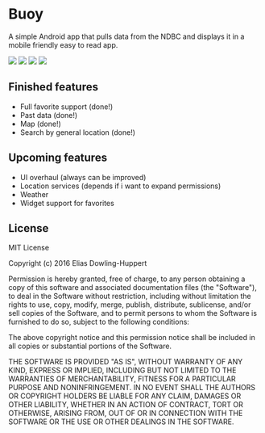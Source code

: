 # Buoy
A simple Android app that pulls data from the NDBC and displays it in a mobile friendly easy to read app.

![](/8-9screenshots/Screenshot_20160809-105016.png?raw=true)
![](/8-9screenshots/Screenshot_20160809-105023.png?raw=true)
![](/8-9screenshots/Screenshot_20160809-105110.png?raw=true)
![](/8-9screenshots/Screenshot_20160809-105133.png?raw=true)

## Finished features
* Full favorite support (done!)
* Past data (done!)
* Map (done!)
* Search by general location (done!)

## Upcoming features
* UI overhaul (always can be improved)
* Location services (depends if i want to expand permissions)
* Weather
* Widget support for favorites

## License
MIT License

Copyright (c) 2016 Elias Dowling-Huppert

Permission is hereby granted, free of charge, to any person obtaining a copy
of this software and associated documentation files (the "Software"), to deal
in the Software without restriction, including without limitation the rights
to use, copy, modify, merge, publish, distribute, sublicense, and/or sell
copies of the Software, and to permit persons to whom the Software is
furnished to do so, subject to the following conditions:

The above copyright notice and this permission notice shall be included in all
copies or substantial portions of the Software.

THE SOFTWARE IS PROVIDED "AS IS", WITHOUT WARRANTY OF ANY KIND, EXPRESS OR
IMPLIED, INCLUDING BUT NOT LIMITED TO THE WARRANTIES OF MERCHANTABILITY,
FITNESS FOR A PARTICULAR PURPOSE AND NONINFRINGEMENT. IN NO EVENT SHALL THE
AUTHORS OR COPYRIGHT HOLDERS BE LIABLE FOR ANY CLAIM, DAMAGES OR OTHER
LIABILITY, WHETHER IN AN ACTION OF CONTRACT, TORT OR OTHERWISE, ARISING FROM,
OUT OF OR IN CONNECTION WITH THE SOFTWARE OR THE USE OR OTHER DEALINGS IN THE
SOFTWARE.

